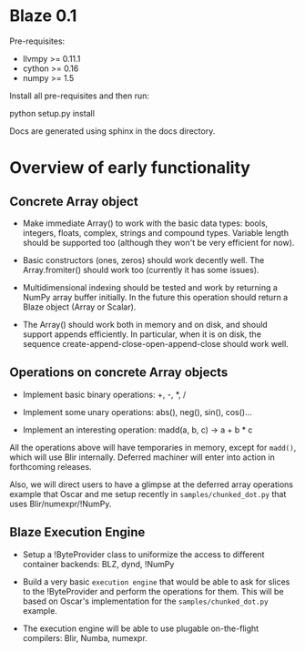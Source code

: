 
Blaze 0.1
============

Pre-requisites:
  * llvmpy >= 0.11.1
  * cython >= 0.16
  * numpy >= 1.5

Install all pre-requisites and then run:

python setup.py install

Docs are generated using sphinx in the docs directory.


Overview of early functionality
===============================

Concrete Array object
---------------------

* Make immediate Array() to work with the basic data types: bools,
integers, floats, complex, strings and compound types. Variable length
should be supported too (although they won't be very efficient for now).

* Basic constructors (ones, zeros) should work decently well. The
Array.fromiter() should work too (currently it has some issues).

* Multidimensional indexing should be tested and work by returning a
NumPy array buffer initially. In the future this operation should return
a Blaze object (Array or Scalar).

* The Array() should work both in memory and on disk, and should support
appends efficiently. In particular, when it is on disk, the sequence
create-append-close-open-append-close should work well.

Operations on concrete Array objects
------------------------------------

* Implement basic binary operations: +, -, *, /

* Implement some unary operations: abs(), neg(), sin(), cos()...

* Implement an interesting operation: madd(a, b, c) -> a + b * c

All the operations above will have temporaries in memory, except for
`madd()`, which will use Blir internally. Deferred machiner will enter
into action in forthcoming releases.

Also, we will direct users to have a glimpse at the deferred
array operations example that Oscar and me setup recently in
`samples/chunked_dot.py` that uses Blir/numexpr/!NumPy.

Blaze Execution Engine
----------------------

* Setup a !ByteProvider class to uniformize the access to different
container backends: BLZ, dynd, !NumPy

* Build a very basic `execution engine` that would be able to ask for
slices to the !ByteProvider and perform the operations for them. This
will be based on Oscar's implementation for the `samples/chunked_dot.py`
example.

* The execution engine will be able to use plugable on-the-flight compilers: Blir, Numba, numexpr.
